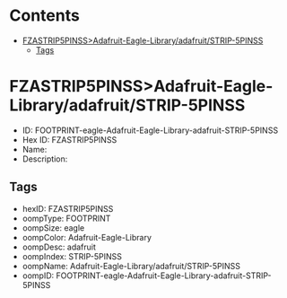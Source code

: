 



Contents
========

* [FZASTRIP5PINSS>Adafruit-Eagle-Library/adafruit/STRIP-5PINSS](#fzastrip5pinssadafruit-eagle-libraryadafruitstrip-5pinss)
	* [Tags](#tags)

# FZASTRIP5PINSS>Adafruit-Eagle-Library/adafruit/STRIP-5PINSS

- ID: FOOTPRINT-eagle-Adafruit-Eagle-Library-adafruit-STRIP-5PINSS
- Hex ID: FZASTRIP5PINSS
- Name: 
- Description: 

## Tags

- hexID: FZASTRIP5PINSS
- oompType: FOOTPRINT
- oompSize: eagle
- oompColor: Adafruit-Eagle-Library
- oompDesc: adafruit
- oompIndex: STRIP-5PINSS
- oompName: Adafruit-Eagle-Library/adafruit/STRIP-5PINSS
- oompID: FOOTPRINT-eagle-Adafruit-Eagle-Library-adafruit-STRIP-5PINSS
